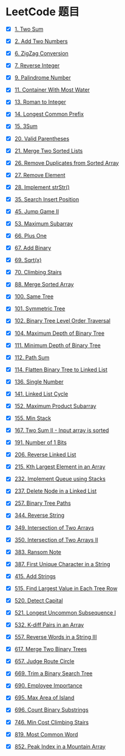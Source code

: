 # LeetCode 题目

- [x] [1. Two Sum](https://leetcode.com/problems/two-sum/description/)
- [x] [2. Add Two Numbers](https://leetcode.com/problems/add-two-numbers/description/)
- [x] [6. ZigZag Conversion](https://leetcode.com/problems/zigzag-conversion/description/)
- [x] [7. Reverse Integer](https://leetcode.com/problems/reverse-integer/description/)
- [x] [9. Palindrome Number](https://leetcode.com/problems/palindrome-number/description/)
- [x] [11. Container With Most Water](https://leetcode.com/problems/container-with-most-water/description/)
- [x] [13. Roman to Integer](https://leetcode.com/problems/roman-to-integer/description/)
- [x] [14. Longest Common Prefix](https://leetcode.com/problems/longest-common-prefix/description/)
- [x] [15. 3Sum](https://leetcode.com/problems/3sum/description/)
- [x] [20. Valid Parentheses](https://leetcode.com/problems/valid-parentheses/description/)
- [x] [21. Merge Two Sorted Lists](https://leetcode.com/problems/merge-two-sorted-lists/description/)
- [x] [26. Remove Duplicates from Sorted Array](https://leetcode.com/problems/remove-duplicates-from-sorted-array/description/)
- [x] [27. Remove Element](https://leetcode.com/problems/remove-element/description/)
- [x] [28. Implement strStr()](https://leetcode.com/problems/implement-strstr/description/)
- [x] [35. Search Insert Position](https://leetcode.com/problems/search-insert-position/description/)
- [x] [45. Jump Game II](https://leetcode.com/problems/jump-game-ii/description/)
- [x] [53. Maximum Subarray](https://leetcode.com/problems/maximum-subarray/description/)
- [x] [66. Plus One](https://leetcode.com/problems/plus-one/description/)
- [x] [67. Add Binary](https://leetcode.com/problems/add-binary/description/)
- [x] [69. Sqrt(x)](https://leetcode.com/problems/sqrtx/description/)
- [x] [70. Climbing Stairs](https://leetcode.com/problems/climbing-stairs/description/)
- [x] [88. Merge Sorted Array](https://leetcode.com/problems/merge-sorted-array/description/)
- [x] [100. Same Tree](https://leetcode.com/problems/same-tree/description/)
- [x] [101. Symmetric Tree](https://leetcode.com/problems/symmetric-tree/description/)
- [x] [102. Binary Tree Level Order Traversal](https://leetcode.com/problems/binary-tree-level-order-traversal/description/)
- [x] [104. Maximum Depth of Binary Tree](https://leetcode.com/problems/maximum-depth-of-binary-tree/description/)
- [x] [111. Minimum Depth of Binary Tree](https://leetcode.com/problems/minimum-depth-of-binary-tree/description/)
- [x] [112. Path Sum](https://leetcode.com/problems/path-sum/description/)
- [x] [114. Flatten Binary Tree to Linked List](https://leetcode.com/problems/flatten-binary-tree-to-linked-list/description/)
- [x] [136. Single Number](https://leetcode.com/problems/single-number/description/)
- [x] [141. Linked List Cycle](https://leetcode.com/problems/linked-list-cycle/description/)
- [x] [152. Maximum Product Subarray](https://leetcode.com/problems/maximum-product-subarray/description/)
- [x] [155. Min Stack](https://leetcode.com/problems/min-stack/description/)
- [x] [167. Two Sum II - Input array is sorted](https://leetcode.com/problems/two-sum-ii-input-array-is-sorted/description/)
- [x] [191. Number of 1 Bits](https://leetcode.com/problems/number-of-1-bits/description/)
- [x] [206. Reverse Linked List](https://leetcode.com/problems/reverse-linked-list/description/)
- [x] [215. Kth Largest Element in an Array](https://leetcode.com/problems/kth-largest-element-in-an-array/description/)
- [x] [232. Implement Queue using Stacks](https://leetcode.com/problems/implement-queue-using-stacks/description/)
- [x] [237. Delete Node in a Linked List](https://leetcode.com/problems/delete-node-in-a-linked-list/description/)
- [x] [257. Binary Tree Paths](https://leetcode.com/problems/binary-tree-paths/description/)
- [x] [344. Reverse String](https://leetcode.com/problems/reverse-string/description/)
- [x] [349. Intersection of Two Arrays](https://leetcode.com/problems/intersection-of-two-arrays/description/)
- [x] [350. Intersection of Two Arrays II](https://leetcode.com/problems/intersection-of-two-arrays-ii/description/)
- [x] [383. Ransom Note](https://leetcode.com/problems/ransom-note/description/)
- [x] [387. First Unique Character in a String](https://leetcode.com/problems/first-unique-character-in-a-string/description/)
- [x] [415. Add Strings](https://leetcode.com/problems/add-strings/description/)
- [x] [515. Find Largest Value in Each Tree Row](https://leetcode.com/problems/find-largest-value-in-each-tree-row/description/)
- [x] [520. Detect Capital](https://leetcode.com/problems/detect-capital/description/)
- [x] [521. Longest Uncommon Subsequence I](https://leetcode.com/problems/longest-uncommon-subsequence-i/description/)
- [x] [532. K-diff Pairs in an Array](https://leetcode.com/problems/k-diff-pairs-in-an-array/description/)
- [x] [557. Reverse Words in a String III](https://leetcode.com/problems/reverse-words-in-a-string-iii/description/)
- [x] [617. Merge Two Binary Trees](https://leetcode.com/problems/merge-two-binary-trees/description/)
- [x] [657. Judge Route Circle](https://leetcode.com/problems/judge-route-circle/description/)
- [x] [669. Trim a Binary Search Tree](https://leetcode.com/problems/trim-a-binary-search-tree/description/)
- [x] [690. Employee Importance](https://leetcode.com/problems/employee-importance/description/)
- [x] [695. Max Area of Island](https://leetcode.com/problems/max-area-of-island/description/)
- [x] [696. Count Binary Substrings](https://leetcode.com/problems/count-binary-substrings/description/)
- [x] [746. Min Cost Climbing Stairs](https://leetcode.com/problems/min-cost-climbing-stairs/description/)
- [x] [819. Most Common Word](https://leetcode.com/problems/most-common-word/description/)
- [x] [852. Peak Index in a Mountain Array](https://leetcode.com/problems/peak-index-in-a-mountain-array/description/)


